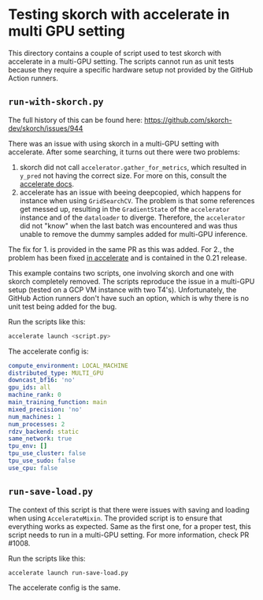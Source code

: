 # Testing skorch with accelerate in multi GPU setting

This directory contains a couple of script used to test skorch with accelerate in a multi-GPU setting. The scripts cannot run as unit tests because they require a specific hardware setup not provided by the GitHub Action runners.

## `run-with-skorch.py`

The full history of this can be found here: https://github.com/skorch-dev/skorch/issues/944

There was an issue with using skorch in a multi-GPU setting with accelerate. After some searching, it turns out there were two problems:

1. skorch did not call `accelerator.gather_for_metrics`, which resulted in `y_pred` not having the correct size. For more on this, consult the [accelerate docs](https://huggingface.co/docs/accelerate/quicktour#distributed-evaluation).
2. accelerate has an issue with beeing deepcopied, which happens for instance when using `GridSearchCV`. The problem is that some references get messed up, resulting in the `GradientState` of the `accelerator` instance and of the `dataloader` to diverge. Therefore, the `accelerator` did not "know" when the last batch was encountered and was thus unable to remove the dummy samples added for multi-GPU inference.

The fix for 1. is provided in the same PR as this was added. For 2., the problem has been fixed [in accelerate](https://github.com/huggingface/accelerate/pull/1694) and is contained in the 0.21 release.

This example contains two scripts, one involving skorch and one with skorch completely removed. The scripts reproduce the issue in a multi-GPU setup (tested on a GCP VM instance with two T4's). Unfortunately, the GitHub Action runners don't have such an option, which is why there is no unit test being added for the bug.

Run the scripts like this:

```sh
accelerate launch <script.py>
```

The accelerate config is:

```yaml
compute_environment: LOCAL_MACHINE
distributed_type: MULTI_GPU
downcast_bf16: 'no'
gpu_ids: all
machine_rank: 0
main_training_function: main
mixed_precision: 'no'
num_machines: 1
num_processes: 2
rdzv_backend: static
same_network: true
tpu_env: []
tpu_use_cluster: false
tpu_use_sudo: false
use_cpu: false
```

## `run-save-load.py`

The context of this script is that there were issues with saving and loading when using `AccelerateMixin`. The provided script is to ensure that everything works as expected. Same as the first one, for a proper test, this script needs to run in a multi-GPU setting. For more information, check PR #1008.

Run the scripts like this:

```sh
accelerate launch run-save-load.py
```

The accelerate config is the same.
